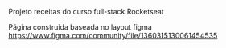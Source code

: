 Projeto receitas do curso full-stack Rocketseat

Página construida baseada no layout figma https://www.figma.com/community/file/1360315130061454535




